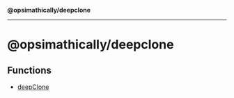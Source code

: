 **@opsimathically/deepclone**

***

# @opsimathically/deepclone

## Functions

- [deepClone](functions/deepClone.md)
